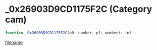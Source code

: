 # _0x26903D9CD1175F2C (Category cam)

```js
function _0x26903D9CD1175F2C(p0: number, p1: number): int
```

[filename](_0x26903D9CD1175F2C_m.md ':include')